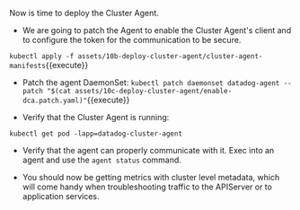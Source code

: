 Now is time to deploy the Cluster Agent.

* We are going to patch the Agent to enable the Cluster Agent's client and to configure the token for the communication to be secure.

`kubectl apply -f assets/10b-deploy-cluster-agent/cluster-agent-manifests`{{execute}}

* Patch the agent DaemonSet:
`kubectl patch daemonset datadog-agent --patch "$(cat assets/10c-deploy-cluster-agent/enable-dca.patch.yaml)"`{{execute}}

* Verify that the Cluster Agent is running:

`kubectl get pod -lapp=datadog-cluster-agent` 

* Verify that the agent can properly communicate with it. Exec into an agent and use the `agent status` command.

* You should now be getting metrics with cluster level metadata, which will come handy when troubleshooting traffic to the APIServer or to application services.
